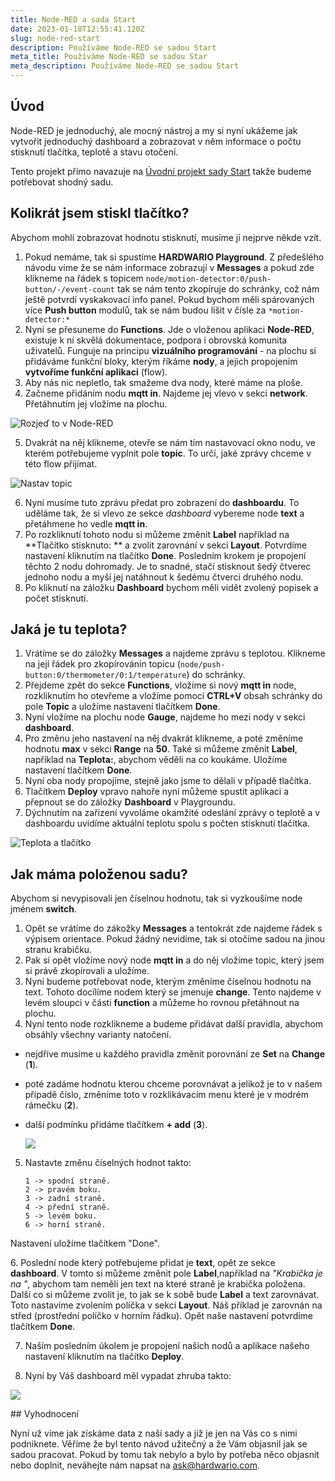 ```yaml
---
title: Node-RED a sada Start
date: 2023-01-18T12:55:41.120Z
slug: node-red-start
description: Používáme Node-RED se sadou Start
meta_title: Používáme Node-RED se sadou Star
meta_description: Používáme Node-RED se sadou Start
---
```

## Úvod

N﻿ode-RED je jednoduchý, ale mocný nástroj a my si nyní ukážeme jak vytvořit jednoduchý dashboard a zobrazovat v něm informace o počtu stisknutí tlačítka, teplotě a stavu  otočení.

Tento projekt přímo navazuje na [Úvodní projekt sady Start](http://hardwario.com) takže budeme potřebovat shodný sadu.

## Kolikrát jsem stiskl tlačítko?

Abychom mohli zobrazovat hodnotu stisknutí, musíme jí nejprve někde vzít.

1. P﻿okud nemáme, tak si spustíme **HARDWARIO Playground**. Z předešlého návodu víme že se nám informace zobrazují v **Messages** a pokud zde klikneme na řádek s topicem `node/motion-detector:0/push-button/-/event-count` tak se nám tento zkopíruje do schránky, což nám ještě potvrdí vyskakovací info panel. 
   P﻿okud bychom měli spárovaných více **Push button** modulů, tak se nám budou lišit v čísle za `*motion-detector:*`
2. N﻿yní se přesuneme do **Functions**. Jde o vloženou aplikaci **Node-RED**, existuje k ní skvělá dokumentace, podpora i obrovská komunita uživatelů. Funguje na principu **vizuálního programování** - na plochu si přidáváme funkční bloky, kterým říkáme **nody**, a jejich propojením **vytvoříme funkční aplikaci** (flow). 
3. Aby nás nic nepletlo, tak smažeme dva nody, které máme na ploše.
4. Začneme přidáním nodu **mqtt in**. Najdeme jej vlevo v sekci **network**. Přetáhnutím jej vložíme na plochu.

![Rozjeď to v Node-RED](https://res.cloudinary.com/lukasfabik/image/upload/v1565632592/projects/button-for-mum/image3.png "Rozjeď to v Node-RED")

5. Dvakrát na něj klikneme, otevře se nám tím nastavovací okno nodu, ve kterém potřebujeme vyplnit pole **topic**. To určí, jaké zprávy chceme v této flow přijímat.

![Nastav topic](https://res.cloudinary.com/lukasfabik/image/upload/v1673529998/projects/shared_pictures/mqtt_inn_set_topic_button.png "Nastav topic")

6. Nyní musíme tuto zprávu předat pro zobrazení do **dashboardu**. To uděláme tak, že si vlevo ze sekce *dashboard* vybereme node **text** a přetáhmene ho vedle **mqtt in**. 
7. Po rozkliknutí tohoto nodu si můžeme změnit **Label** například na **Tlačítko stisknuto: **  a zvolit zarovnání v sekci **Layout**. Potvrdíme nastavení kliknutím na tlačítko **Done**. Posledním krokem je propojení těchto 2 nodu dohromady. Je to snadné, stačí stisknout šedý čtverec jednoho nodu a myší jej natáhnout k šedému čtverci druhého nodu. 
8. Po kliknutí na záložku **Dashboard** bychom měli vidět zvolený popisek a počet stisknutí. 

## Jaká je tu teplota?

1. Vrátíme se do záložky **Messages** a najdeme zprávu s teplotou. Klikneme na její řádek pro zkopírovánín topicu (`node/push-button:0/thermometer/0:1/temperature`) do schránky.
2. Přejdeme zpět do sekce **Functions**, vložíme si nový **mqtt in** node, rozkliknutím ho otevřeme a vložíme pomocí **CTRL+V** obsah schránky do pole **Topic** a uložíme nastavení tlačítkem **Done**.
3. Nyní vložíme na plochu node **Gauge**, najdeme ho mezi nody v sekci **dashboard**.
4. Pro změnu jeho nastavení na něj dvakrát klikneme, a poté změníme hodnotu **max** v sekci **Range** na **50**. Také si můžeme změnit **Label**, například na **Teplota:**, abychom věděli na co koukáme.  Uložíme nastavení tlačítkem **Done**.
5. Nyní oba nody propojíme, stejně jako jsme to dělali v případě tlačítka. 
6. Tlačítkem **Deploy** vpravo nahoře nyní můžeme spustit aplikaci a přepnout se do záložky **Dashboard** v Playgroundu.
7. Dýchnutím na zařízení vyvoláme okamžité odeslání zprávy o teplotě a v dashboardu uvidíme aktuální teplotu spolu s počten stisknutí tlačítka.	

![Teplota a tlačítko](https://res.cloudinary.com/lukasfabik/image/upload/v1673618638/projects/node_red_start_set/node_red_start_temp_button.png "Teplota a tlačítko")

## Jak máma položenou sadu?

Abychom si nevypisovali jen číselnou hodnotu, tak si vyzkoušíme node jménem **switch**.

1. Opět se vrátíme do zákožky **Messages** a tentokrát zde najdeme řádek s výpisem orientace. Pokud žádný nevidíme, tak si otočíme sadou na jinou stranu krabičku.
2. Pak si opět vložíme nový node **mqtt in** a do něj vložíme topic, který jsem si právě zkopírovali a uložíme. 
3. Nyní budeme potřebovat node, kterým změníme číselnou hodnotu na text. Tohoto docílíme nodem který se jmenuje **change**. Tento najdeme v levém sloupci v části **function** a můžeme ho rovnou přetáhnout na plochu.
4. Nyní tento node rozklikneme a budeme přidávat další pravidla, abychom obsáhly všechny varianty natočení. 

* nejdříve musíme u každého pravidla změnit porovnání ze **Set** na **Change** (**1**).
* poté zadáme hodnotu kterou chceme porovnávat a jelikož je to v našem případě číslo, změníme toto v rozklikávacím menu které je v modrém rámečku (**2**). 
* další podmínku přidáme tlačítkem **+ add** (**3**).

  ![](https://res.cloudinary.com/lukasfabik/image/upload/v1673622776/projects/node_red_start_set/node_red_start_change.png)

5. Nastavte změnu číselných hodnot takto:  

   ```
   1 -> spodní straně.
   2 -> pravém boku.
   3 -> zadní straně.
   4 -> přední straně.
   5 -> levém boku.
   6 -> horní straně.
   ```
Nastavení uložíme tlačítkem "Done".

6﻿. Poslední node který potřebujeme přidat je **text**, opět ze sekce **dashboard**. V tomto si můžeme změnit pole **Label**,například na _"Krabička je na "_, abychom tam neměli jen text na které straně je krabička položena. Další co si můžeme zvolit je, to jak se k sobě bude **Label** a text zarovnávat. Toto nastavíme zvolením políčka v sekci **Layout**. Náš příklad je zarovnán na střed (prostřední políčko v horním řádku). Opět naše nastavení potvrdíme tlačítkem **Done**.

7. Naším posledním úkolem je propojení našich nodů a aplikace našeho nastavení kliknutím na tlačítko **Deploy**.

8. Nyní by Váš dashboard měl vypadat zhruba takto:

![](https://res.cloudinary.com/lukasfabik/image/upload/v1673961391/projects/node_red_start_set/node_red_start_finished_dashboard.png)

#﻿# Vyhodnocení

Nyní už víme jak získáme data z naší sady a již je jen na Vás co s nimi podniknete. Věříme že byl tento návod užitečný a že Vám objasnil jak se sadou pracovat. Pokud by tomu tak nebylo a bylo by potřeba něco objasnit nebo doplnit, neváhejte nám napsat na ask@hardwario.com. 